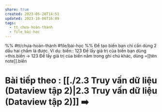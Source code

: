 ```yaml
---
share: true
created: 2023-05-26T14:51
updated: 2023-10-06T16:09
tags:
  - tt_chưa-hoàn-thành
  - file_bài-học
---
```


%%
#tt/chưa-hoàn-thành
#file/bài-học
%%
Để tạo biến bạn chỉ cần dùng 2 dấu hai chấm là được. Ví dụ:
biến:: 123
Để lấy giá trị của biến bạn dùng =this.biến → 123
Để lấy giá trị của biến nằm trong ghi chú khác, dùng =[[tên note]].biến
# Bài tiếp theo : [[./2.3 Truy vấn dữ liệu (Dataview tập 2)|2.3 Truy vấn dữ liệu (Dataview tập 2)]] ➡️
